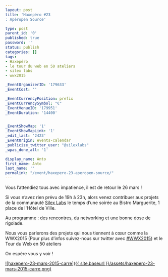 ```yaml
---
layout: post
title: 'Haxepéro #23
: Apéropen Source'

type: post
parent_id: '0'
published: true
password: ''
status: publish
categories: []
tags:
- Haxepéro
- le tour du web en 50 ateliers
- silex labs
- wwx2015

_EventOrganizerID: '179633'
_EventCost: ''

_EventCurrencyPosition: prefix
_EventCurrencySymbol: "€"
_EventVenueID: '179951'
_EventDuration: '14400'


_EventShowMap: '1'
_EventShowMapLink: '1'
_edit_last: '2423'
_EventOrigin: events-calendar
_publicize_twitter_user: "@silexlabs"
_wpas_done_all: '1'

display_name: Anto
first_name: Anto
last_name: ''
permalink: "/event/haxepero-23-aperopen-source/"
---
```


Vous l’attendiez tous avec impatience, il est de retour le 26 mars !

Si vous n’avez rien prévu de 19h à 23h, alors venez contribuer aux projets de la communauté [Silex Labs](https://www.silexlabs.org/ "Silex Labs ") le temps d’une soirée au Bistro Marguerite, 1 place de l'Hôtel de Ville.

Au programme
: des rencontres, du networking et une bonne dose de rigolade.

Nous vous parlerons des projets qui nous tiennent à cœur comme la WWX2015 (Pour plus d’infos suivez-nous sur twitter avec [#WWX2015](https://twitter.com/silexlabs/status/562647336619610112 "Twitter WWX2015")) et le Tour du Web en 50 ateliers

On espère vous y voir !

[![haxepero-23-mars-2015-carre]({{ site.baseurl }}/assets/haxepero-23-mars-2015-carre.png)](https://www.silexlabs.org/wp-content/uploads/2015/02/haxepero-23-mars-2015-carre.png)